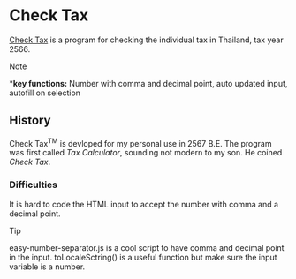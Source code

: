 # Check Tax
[Check Tax](https://kietpawpan.github.io/tax) is a program for checking the individual tax in Thailand, tax year 2566.

> [!NOTE]
> ***key functions:** Number with comma and decimal point, auto updated input, autofill on selection 

## History
Check Tax<sup>TM</sup> is devloped for my personal use in 2567 B.E. The program was first called _Tax Calculator_, sounding not modern to my son. He coined _Check Tax_.

### Difficulties
It is hard to code the HTML input to  accept the number with comma and a decimal point. 
> [!TIP]
> easy-number-separator.js is a cool script to have comma and decimal point in the input.
> toLocaleSctring() is a useful function but make sure the input variable is a number.




